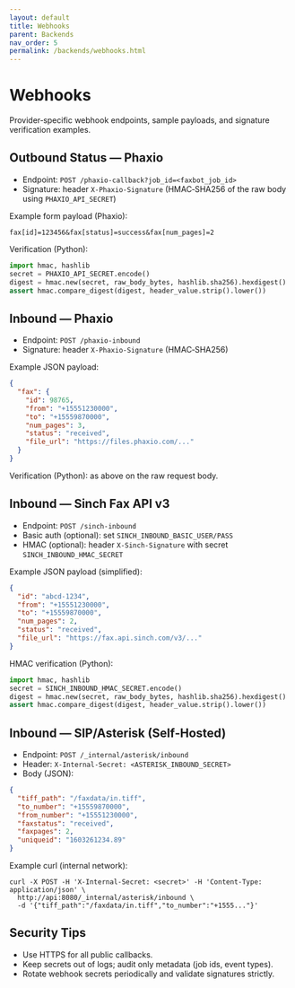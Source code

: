 ```yaml
---
layout: default
title: Webhooks
parent: Backends
nav_order: 5
permalink: /backends/webhooks.html
---
```


# Webhooks

Provider‑specific webhook endpoints, sample payloads, and signature verification examples.

## Outbound Status — Phaxio

- Endpoint: `POST /phaxio-callback?job_id=<faxbot_job_id>`
- Signature: header `X-Phaxio-Signature` (HMAC‑SHA256 of the raw body using `PHAXIO_API_SECRET`)

Example form payload (Phaxio):
```
fax[id]=123456&fax[status]=success&fax[num_pages]=2
```

Verification (Python):
```python
import hmac, hashlib
secret = PHAXIO_API_SECRET.encode()
digest = hmac.new(secret, raw_body_bytes, hashlib.sha256).hexdigest()
assert hmac.compare_digest(digest, header_value.strip().lower())
```

## Inbound — Phaxio

- Endpoint: `POST /phaxio-inbound`
- Signature: header `X-Phaxio-Signature` (HMAC‑SHA256)

Example JSON payload:
```json
{
  "fax": {
    "id": 98765,
    "from": "+15551230000",
    "to": "+15559870000",
    "num_pages": 3,
    "status": "received",
    "file_url": "https://files.phaxio.com/..."
  }
}
```

Verification (Python): as above on the raw request body.

## Inbound — Sinch Fax API v3

- Endpoint: `POST /sinch-inbound`
- Basic auth (optional): set `SINCH_INBOUND_BASIC_USER/PASS`
- HMAC (optional): header `X-Sinch-Signature` with secret `SINCH_INBOUND_HMAC_SECRET`

Example JSON payload (simplified):
```json
{
  "id": "abcd-1234",
  "from": "+15551230000",
  "to": "+15559870000",
  "num_pages": 2,
  "status": "received",
  "file_url": "https://fax.api.sinch.com/v3/..."
}
```

HMAC verification (Python):
```python
import hmac, hashlib
secret = SINCH_INBOUND_HMAC_SECRET.encode()
digest = hmac.new(secret, raw_body_bytes, hashlib.sha256).hexdigest()
assert hmac.compare_digest(digest, header_value.strip().lower())
```

## Inbound — SIP/Asterisk (Self‑Hosted)

- Endpoint: `POST /_internal/asterisk/inbound`
- Header: `X-Internal-Secret: <ASTERISK_INBOUND_SECRET>`
- Body (JSON):
```json
{
  "tiff_path": "/faxdata/in.tiff",
  "to_number": "+15559870000",
  "from_number": "+15551230000",
  "faxstatus": "received",
  "faxpages": 2,
  "uniqueid": "1603261234.89"
}
```

Example curl (internal network):
```
curl -X POST -H 'X-Internal-Secret: <secret>' -H 'Content-Type: application/json' \
  http://api:8080/_internal/asterisk/inbound \
  -d '{"tiff_path":"/faxdata/in.tiff","to_number":"+1555..."}'
```

## Security Tips

- Use HTTPS for all public callbacks.
- Keep secrets out of logs; audit only metadata (job ids, event types).
- Rotate webhook secrets periodically and validate signatures strictly.

